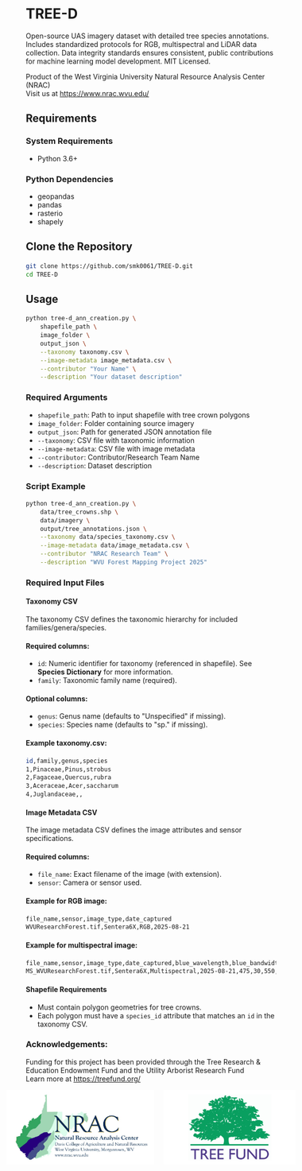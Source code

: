 # TREE-D
Open-source UAS imagery dataset with detailed tree species annotations. Includes standardized protocols for RGB, multispectral and LiDAR data collection. Data integrity standards ensures consistent, public contributions for machine learning model development. MIT Licensed.

Product of the West Virginia University Natural Resource Analysis Center (NRAC)<br>
Visit us at https://www.nrac.wvu.edu/

## Requirements
### System Requirements
- Python 3.6+

### Python Dependencies
- geopandas
- pandas
- rasterio
- shapely

## Clone the Repository
```bash
git clone https://github.com/smk0061/TREE-D.git
cd TREE-D
```

## Usage
```bash
python tree-d_ann_creation.py \
    shapefile_path \
    image_folder \
    output_json \
    --taxonomy taxonomy.csv \
    --image-metadata image_metadata.csv \
    --contributor "Your Name" \
    --description "Your dataset description"
```

### Required Arguments
- `shapefile_path`: Path to input shapefile with tree crown polygons
- `image_folder`: Folder containing source imagery
- `output_json`: Path for generated JSON annotation file
- `--taxonomy`: CSV file with taxonomic information
- `--image-metadata`: CSV file with image metadata
- `--contributor`: Contributor/Research Team Name
- `--description`: Dataset description

### Script Example
```bash
python tree-d_ann_creation.py \
    data/tree_crowns.shp \
    data/imagery \
    output/tree_annotations.json \
    --taxonomy data/species_taxonomy.csv \
    --image-metadata data/image_metadata.csv \
    --contributor "NRAC Research Team" \
    --description "WVU Forest Mapping Project 2025"
```

### Required Input Files
#### Taxonomy CSV
The taxonomy CSV defines the taxonomic hierarchy for included families/genera/species.
#### Required columns:
- `id`: Numeric identifier for taxonomy (referenced in shapefile). See <b>Species Dictionary</b> for more information.
- `family`: Taxonomic family name (required).
#### Optional columns:
- `genus`: Genus name (defaults to "Unspecified" if missing).
- `species`: Species name (defaults to "sp." if missing).
#### Example taxonomy.csv:
```bash
id,family,genus,species
1,Pinaceae,Pinus,strobus
2,Fagaceae,Quercus,rubra
3,Aceraceae,Acer,saccharum
4,Juglandaceae,,
```
#### Image Metadata CSV
The image metadata CSV defines the image attributes and sensor specifications.
#### Required columns:
- `file_name`: Exact filename of the image (with extension).
- `sensor`: Camera or sensor used.
#### Example for RGB image:
```bash
file_name,sensor,image_type,date_captured
WVUResearchForest.tif,Sentera6X,RGB,2025-08-21
```
#### Example for multispectral image:
```bash
file_name,sensor,image_type,date_captured,blue_wavelength,blue_bandwidth,green_wavelength,green_bandwidth,red_wavelength,red_bandwidth,redEdge_wavelength,redEdge_bandwidth,nir_wavelength,nir_bandwidth
MS_WVUResearchForest.tif,Sentera6X,Multispectral,2025-08-21,475,30,550,20,670,30,715,10,840,20
```
#### Shapefile Requirements
- Must contain polygon geometries for tree crowns.
- Each polygon must have a `species_id` attribute that matches an `id` in the taxonomy CSV.
### Acknowledgements:<br>
Funding for this project has been provided through the Tree Research & Education Endowment Fund and the Utility Arborist Research Fund<br>
Learn more at https://treefund.org/

<div style="display: flex; justify-content: center; align-items: center; gap: 20px;">
    <img src="repo_imgs/NRAC_Davis_Logo2025_Smaller.jpg" alt="NRAC Logo" height="150" style="max-width: 300px; object-fit: contain;"/>
    <img src="repo_imgs/TREE-Fund-Logo-No-Tag-3_2-1-784x445.png" alt="TREEFund Logo" height="150" style="max-width: 300px; object-fit: contain;"/>
</div>
